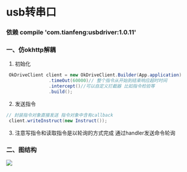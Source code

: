# usb转串口

### **依赖 compile 'com.tianfeng:usbdriver:1.0.11'**

### **一、仿okhttp解耦**
1. 初始化
```java
 OkDriveClient client = new OkDriveClient.Builder(App.application)
                .timeOut(60000)// 整个指令从开始到结束响应超时时间
                .intercept()//可以自定义拦截器 比如指令检验等
                .build();
```
2. 发送指令
```java
// 封装指令对象直接发送 指令对象中含有callback
 client.writeInstruct(new Instruct());
```

3. 注意写指令和读取指令是以轮询的方式完成 通过handler发送命令轮询

### **二、图结构**
![  ](https://github.com/TF27674569/UsbDrive/blob/master/org.usb.driver.png)  
